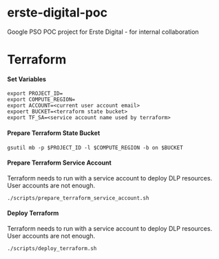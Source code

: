 # erste-digital-poc
Google PSO POC project for Erste Digital - for internal collaboration


# Terraform

#### Set Variables
```shell
export PROJECT_ID=
export COMPUTE_REGION=
export ACCOUNT=<current user account email>
expoert BUCKET=<terraform state bucket>
export TF_SA=<service account name used by terraform>
```

#### Prepare Terraform State Bucket

```shell
gsutil mb -p $PROJECT_ID -l $COMPUTE_REGION -b on $BUCKET
```

#### Prepare Terraform Service Account

Terraform needs to run with a service account to deploy DLP resources. User accounts are not enough.

```shell
./scripts/prepare_terraform_service_account.sh
```

#### Deploy Terraform

Terraform needs to run with a service account to deploy DLP resources. User accounts are not enough.

```shell
./scripts/deploy_terraform.sh
```